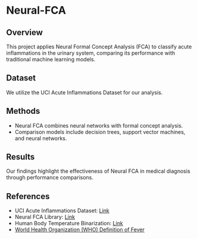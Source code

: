 # Neural-FCA

## Overview

This project applies Neural Formal Concept Analysis (FCA) to classify acute inflammations in the urinary system, comparing its performance with traditional machine learning models.

## Dataset

We utilize the UCI Acute Inflammations Dataset for our analysis.

## Methods

- Neural FCA combines neural networks with formal concept analysis.
- Comparison models include decision trees, support vector machines, and neural networks.

## Results

Our findings highlight the effectiveness of Neural FCA in medical diagnosis through performance comparisons.

## References

- UCI Acute Inflammations Dataset: [Link](https://archive.ics.uci.edu/dataset/184/acute+inflammations)
- Neural FCA Library: [Link](https://github.com/MariiaZueva/neuralFCA)
- Human Body Temperature Binarization: [Link](https://en.wikipedia.org/wiki/Human_body_temperature)
- [World Health Organization (WHO) Definition of Fever](https://www.who.int/data/gho/indicator-metadata-registry/imr-details/180)